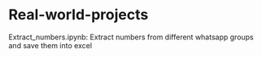 # Real-world-projects
Extract_numbers.ipynb: Extract numbers from different whatsapp groups and save them into excel 
